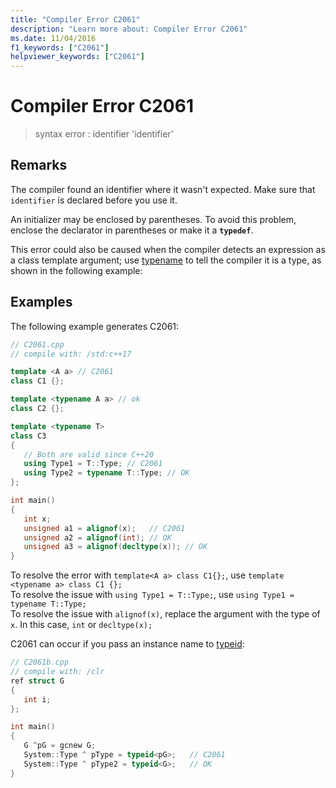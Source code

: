 ```yaml
---
title: "Compiler Error C2061"
description: "Learn more about: Compiler Error C2061"
ms.date: 11/04/2016
f1_keywords: ["C2061"]
helpviewer_keywords: ["C2061"]
---
```

# Compiler Error C2061

> syntax error : identifier 'identifier'

## Remarks

The compiler found an identifier where it wasn't expected. Make sure that `identifier` is declared before you use it.

An initializer may be enclosed by parentheses. To avoid this problem, enclose the declarator in parentheses or make it a **`typedef`**.

This error could also be caused when the compiler detects an expression as a class template argument; use [typename](../../cpp/typename.md) to tell the compiler it is a type, as shown in the following example:

## Examples

The following example generates C2061:

```cpp
// C2061.cpp
// compile with: /std:c++17

template <A a> // C2061
class C1 {};

template <typename A a> // ok
class C2 {};

template <typename T>
class C3
{
   // Both are valid since C++20
   using Type1 = T::Type; // C2061
   using Type2 = typename T::Type; // OK
};

int main()
{
   int x;
   unsigned a1 = alignof(x);   // C2061
   unsigned a2 = alignof(int); // OK
   unsigned a3 = alignof(decltype(x)); // OK
}
```

To resolve the error with `template<A a> class C1{};`, use `template <typename a> class C1 {};`\
To resolve the issue with `using Type1 = T::Type;`, use `using Type1 = typename T::Type;`\
To resolve the issue with `alignof(x)`, replace the argument with the type of `x`. In this case, `int` or `decltype(x);`

C2061 can occur if you pass an instance name to [typeid](../../extensions/typeid-cpp-component-extensions.md):

```cpp
// C2061b.cpp
// compile with: /clr
ref struct G
{
   int i;
};

int main()
{
   G ^pG = gcnew G;
   System::Type ^ pType = typeid<pG>;   // C2061
   System::Type ^ pType2 = typeid<G>;   // OK
}
```
